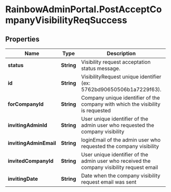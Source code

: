 # RainbowAdminPortal.PostAcceptCompanyVisibilityReqSuccess

## Properties

Name | Type | Description | Notes
------------ | ------------- | ------------- | -------------
**status** | **String** | Visibility request acceptation status message. | 
**id** | **String** | VisibilityRequest unique identifier (ex: 5762bd90650506b1a7229f63). | 
**forCompanyId** | **String** | Company unique identifier of the company with which the visibility is requested | 
**invitingAdminId** | **String** | User unique identifier of the admin user who requested the company visibility | 
**invitingAdminEmail** | **String** | loginEmail of the admin user who requested the company visibility | 
**invitedCompanyId** | **String** | User unique identifier of the admin user who received the company visibility request email | 
**invitingDate** | **String** | Date when the company visibility request email was sent | 


